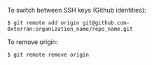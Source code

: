 
To switch between SSH keys (Github identities):

```
$ git remote add origin git@github.com-0xterran:organization_name/repo_name.git
```

To remove origin:

```
$ git remote remove origin
```

